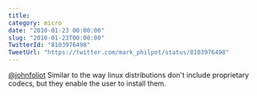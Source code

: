```yaml
---
title: 
category: micro
date: "2010-01-23 00:00:00"
slug: "2010-01-23T00:00:00"
TwitterId: "8103976498"
TweetUrl: "https://twitter.com/mark_philpot/status/8103976498"
---
```


[@johnfoliot](https://twitter.com/johnfoliot) Similar to the way linux
distributions don't include proprietary codecs, but they enable the user to
install them.
